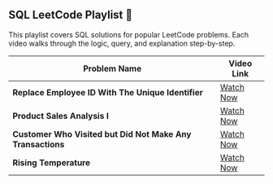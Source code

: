 ## SQL LeetCode Playlist 🎯

This playlist covers SQL solutions for popular LeetCode problems. Each video walks through the logic, query, and explanation step-by-step.

| **Problem Name**                         | **Video Link**                     |
|------------------------------------------|------------------------------------|
| **Replace Employee ID With The Unique Identifier**                   | [Watch Now](https://youtu.be/jY_HrUfL8Do?si=pmcY5GE9X-wrwlS-) |
| **Product Sales Analysis I**                | [Watch Now](https://youtu.be/AjF-JK4oX54?si=hf4Km-PtMD4uG83Q) |
| **Customer Who Visited but Did Not Make Any Transactions**                   | [Watch Now](https://youtu.be/4K7v8V9cPhg?si=-d9EMMW4j9nCSY1c) |
| **Rising Temperature**                   | [Watch Now](https://youtu.be/--AnaUTaMec?si=SbheicmXaf4d_Ir6) |
